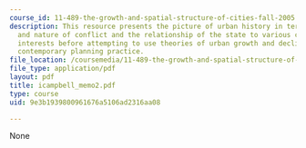 ```yaml
---
course_id: 11-489-the-growth-and-spatial-structure-of-cities-fall-2005
description: This resource presents the picture of urban history in terms of the presence
  and nature of conflict and the relationship of the state to various competing private
  interests before attempting to use theories of urban growth and decline to inform
  contemporary planning practice.
file_location: /coursemedia/11-489-the-growth-and-spatial-structure-of-cities-fall-2005/9e3b1939800961676a5106ad2316aa08_icampbell_memo2.pdf
file_type: application/pdf
layout: pdf
title: icampbell_memo2.pdf
type: course
uid: 9e3b1939800961676a5106ad2316aa08

---
```

None
